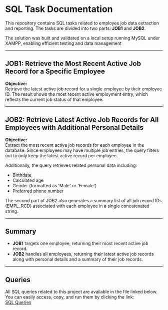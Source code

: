 # SQL Task Documentation

This repository contains SQL tasks related to employee job data extraction and reporting. The tasks are divided into two parts: **JOB1** and **JOB2**.

The solution was built and validated on a local setup running MySQL under XAMPP, enabling efficient testing and data management

---

## JOB1: Retrieve the Most Recent Active Job Record for a Specific Employee

**Objective:**  
Retrieve the latest active job record for a single employee by their employee ID. The result shows the most recent active employment entry, which reflects the current job status of that employee.

---

## JOB2: Retrieve Latest Active Job Records for All Employees with Additional Personal Details

**Objective:**  
Extract the most recent active job records for each employee in the database. Since employees may have multiple job entries, the query filters out to only keep the latest active record per employee.

Additionally, the query retrieves related personal data including:

- Birthdate
- Calculated age
- Gender (formatted as 'Male' or 'Female')
- Preferred phone number

The second part of JOB2 also generates a summary list of all job record IDs (EMPL_RCD) associated with each employee in a single concatenated string.

---

## Summary

- **JOB1** targets one employee, returning their most recent active job record.
- **JOB2** handles all employees, returning their latest active job records along with personal details and a summary of their job records.

---

## Queries

All SQL queries related to this project are available in the file linked below.  
You can easily access, copy, and run them by clicking the link:  
[SQL Queries](https://github.com/ugniusu/SQL-Queries/blob/main/sql_queries.sql)
